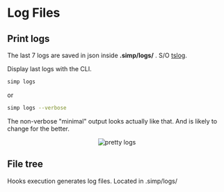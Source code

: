 # Log Files

## Print logs

The last 7 logs are saved in json inside **.simp/logs/** . S/O [tslog](https://tslog.js.org/).

Display last logs with the CLI.

```bash
simp logs
```

or

```bash
simp logs --verbose
```

The non-verbose "minimal" output looks actually like that.
And is likely to change for the better.

<p align="center">
  <img class="terminal" src="https://simp.areskul.com/images/logs.png" alt="pretty logs">
</p>

## File tree

Hooks execution generates log files.
Located in .simp/logs/
